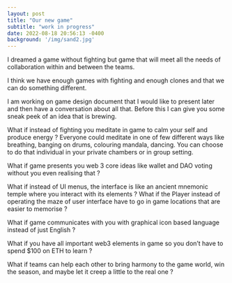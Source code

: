 ```yaml
---
layout: post
title: "Our new game"
subtitle: "work in progress"
date: 2022-08-18 20:56:13 -0400
background: '/img/sand2.jpg'
---
```


I dreamed a game without fighting but game that will meet all the needs of collaboration within and between the teams.

I think we have enough games with fighting and enough clones and that we can do something different.

I am working on game design document that I would like to present later and then have a conversation about all that. Before this I can give you some sneak peek  of an idea that is brewing.

What if instead of fighting you meditate in game to calm your self and produce energy ?
Everyone could meditate in one of few different ways like breathing, banging on drums, colouring mandala, dancing. You can choose to do that individual in your private chambers or in group setting.

What if game presents you web 3 core ideas like wallet and DAO voting without you even realising that ?

What if instead of UI menus, the interface is like an ancient mnemonic temple where you interact with its elements ? 
What if the Player instead of operating the maze of user interface have to go in game locations that are easier to memorise ?

What if game communicates with you with graphical icon based language instead of just English ?

What if you have all important web3 elements in game so you don’t have to spend $100 on ETH to learn ?

What if teams can help each other to bring harmony to the game world, win the season, and maybe let it creep a little to the real one ?
